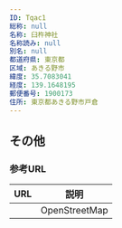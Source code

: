 ```yaml
---
ID: Tqac1
総称: null
名称: 臼杵神社
名称読み: null
別名: null
都道府県: 東京都
区域: あきる野市
緯度: 35.7083041
経度: 139.1648195
郵便番号: 1900173
住所: 東京都あきる野市戸倉
---
```


## その他

### 参考URL

| URL | 説明          |
| --- | ------------- |
|     | OpenStreetMap |
